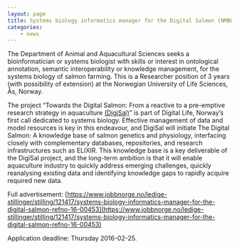 ```yaml
---
layout: page
title: Systems biology informatics manager for the Digital Salmon (NMBU, Ås, Norway)
categories:
    - news
---
```


The Department of Animal and Aquacultural Sciences seeks a bioinformatician or systems biologist with skills or interest in ontological annotation, 
semantic interoperability or knowledge management, for the systems biology of salmon farming. 
This is a Researcher position of 3 years (with possibility of extension) at the Norwegian University of Life Sciences, Ås, Norway.

The project “Towards the Digital Salmon: From a reactive to a pre-emptive research strategy in aquaculture [(DigiSal)](https://www.nmbu.no/om/fakulteter/vetbio/institutter/iha/forskning/prosjekter/node/24555)” 
is part of Digital Life, Norway’s first call dedicated to systems biology. 
Effective management of data and model resources is key in this endeavour, and DigiSal will initiate The Digital Salmon: A knowledge base of salmon genetics and physiology, interfacing closely with complementary databases, repositories, and research infrastructures such as ELIXIR. This knowledge base is a key deliverable of the DigiSal project, and the long-term ambition is that it will enable aquaculture industry to quickly address emerging challenges, quickly reanalysing existing data and identifying knowledge gaps to rapidly acquire required new data.

Full advertisement: [https://www.jobbnorge.no/ledige-stillinger/stilling/121417/systems-biology-informatics-manager-for-the-digital-salmon-refno-16-00453](https://www.jobbnorge.no/ledige-stillinger/stilling/121417/systems-biology-informatics-manager-for-the-digital-salmon-refno-16-00453)

Application deadline: Thursday 2016-02-25.